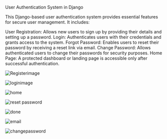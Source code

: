 User Authentication System in Django

This Django-based user authentication system provides essential features for secure user management. It includes:

User Registration:
Allows new users to sign up by providing their details and setting up a password.
Login:
Authenticates users with their credentials and grants access to the system.
Forgot Password:
Enables users to reset their password by receiving a reset link via email.
Change Password:
Allows authenticated users to change their passwords for security purposes.
Home Page:
A protected dashboard or landing page is accessible only after successful authentication.


![Registerimage](https://github.com/user-attachments/assets/87fc8153-246c-4ffb-a9d9-0f5ca4943f5c)

![loginimage](https://github.com/user-attachments/assets/e1bd5e58-31e3-407e-a023-9c1e41d550c9)

![home](https://github.com/user-attachments/assets/9236b37e-8e85-4e28-90d6-14c767e4331d)

![reset password](https://github.com/user-attachments/assets/fe6b6c82-68dd-41af-b482-b11c2b3e33da)

![done](https://github.com/user-attachments/assets/b09b4a52-f332-4f6c-9586-738763a1a810)

![email](https://github.com/user-attachments/assets/b7cb9b12-8b84-477f-9a44-5a4585df491d)

![changepassword](https://github.com/user-attachments/assets/8deb62c3-f878-41f7-83cf-eb5a4aaf058a)
